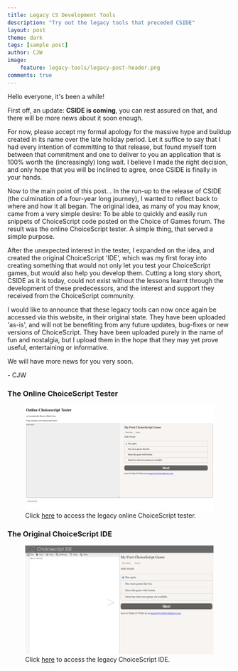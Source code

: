 ```yaml
---
title: Legacy CS Development Tools
description: "Try out the legacy tools that preceded CSIDE"
layout: post
theme: dark
tags: [sample post]
author: CJW
image:
    feature: legacy-tools/legacy-post-header.png
comments: true
---
```


Hello everyone, it's been a while!

First off, an update: **CSIDE is coming**, you can rest assured on that, and there will be more news about it soon enough.

For now, please accept my formal apology for the massive hype and buildup created in its name over the late holiday period. Let it suffice to say that I had every intention of committing to that release, but found myself torn between that commitment and one to deliver to you an application that is 100% worth the (increasingly) long wait. I believe I made the right decision, and only hope that you will be inclined to agree, once CSIDE is finally in your hands.

Now to the main point of this post... <!-- more --> In the run-up to the release of CSIDE (the culmination of a four-year long journey), I wanted to reflect back to where and how it all began. The original idea, as many of you may know, came from a very simple desire: To be able to quickly and easily run snippets of ChoiceScript code posted on the Choice of Games forum. The result was the online ChoiceScript tester. A simple thing, that served a simple purpose.

After the unexpected interest in the tester, I expanded on the idea, and created the original ChoiceScript 'IDE', which was my first foray into creating something that would not only let you test your ChoiceScript games, but would also help you develop them. Cutting a long story short, CSIDE as it is today, could not exist without the lessons learnt through the development of these predecessors, and the interest and support they received from the ChoiceScript community.

I would like to announce that these legacy tools can now once again be accessed via this website, in their original state. They have been uploaded 'as-is', and will not be benefiting from any future updates, bug-fixes or new versions of ChoiceScript. They have been uploaded purely in the name of fun and nostalgia, but I upload them in the hope that they may yet prove useful, entertaining or informative.

We will have more news for you very soon.

\- CJW


### The Online ChoiceScript Tester

<figure>
	<a href="/images/legacy-tools/cs-tester-hello-world.png"><img src="/images/legacy-tools/cs-tester-hello-world.png" alt="Screenshot of original online ChoiceScript tester"></a>
	<figcaption>Click <a href="https://choicescriptide.github.io/legacy/cs-tester/mygame/input.html" title="Online ChoiceScript tester">here</a> to access the legacy online ChoiceScript tester.</figcaption>
</figure>

### The Original ChoiceScript IDE

<figure>
	<a href="/images/legacy-tools/original-ide-hello-world.png"><img src="/images/legacy-tools/original-ide-hello-world.png" alt="Screenshot of original integrated development environment"></a>
	<figcaption>Click <a href="https://choicescriptide.github.io/legacy/ide/main.html" title="Online ChoiceScript tester">here</a> to access the legacy ChoiceScript IDE.</figcaption>
</figure>

